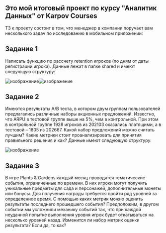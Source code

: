 ## Это мой итоговый проект по курсу "Аналитик Данных" от Karpov Courses
ТЗ к проекту состоит в том, что менеджер в компании поручает вам несколького задач по исследованию в мобильном приложении:
## Задание 1
Написать функцию по рассчету retention игроков (по дням от даты регистрации игрока). Данные лежат в папке shared и имеют следующую структуру:

![изображение](https://github.com/user-attachments/assets/5b525927-a86d-4ae2-b7ca-ec120c063af4)![изображение](https://github.com/user-attachments/assets/cffb0796-3462-4b5f-bab2-c7586604e1fc)
## Задание 2
Имеются результаты A/B теста, в котором двум группам пользователей предлагались различные наборы акционных предложений. Известно, что ARPU в тестовой группе выше на 5%, чем в контрольной. При этом в контрольной группе 1928 игроков из 202103 оказались платящими, а в тестовой – 1805 из 202667.
Какой набор предложений можно считать лучшим? Какие метрики стоит проанализировать для принятия правильного решения и как?
Данные имеют следующую структуру:


![изображение](https://github.com/user-attachments/assets/923cb4c5-c822-4381-950f-04c1a06f1113)
## Задание 3
В игре Plants & Gardens каждый месяц проводятся тематические события, ограниченные по времени. В них игроки могут получить уникальные предметы для сада и персонажей, дополнительные монеты или бонусы. Для получения награды требуется пройти ряд уровней за определенное время. С помощью каких метрик можно оценить результаты последнего прошедшего события?
Предположим, в другом событии мы усложнили механику событий так, что при каждой неудачной попытке выполнения уровня игрок будет откатываться на несколько уровней назад. Изменится ли набор метрик оценки результата? Если да, то как?
